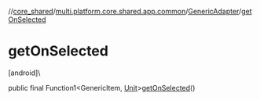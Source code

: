 //[core_shared](../../../index.md)/[multi.platform.core.shared.app.common](../index.md)/[GenericAdapter](index.md)/[getOnSelected](get-on-selected.md)

# getOnSelected

[android]\

public final Function1&lt;GenericItem, [Unit](https://kotlinlang.org/api/latest/jvm/stdlib/kotlin/-unit/index.html)&gt;[getOnSelected](get-on-selected.md)()
